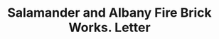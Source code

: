 ---
doi: 10.7916/D8D238Q9
date_other: '1860'
date_other_textual: 1860-1869
form: correspondence
genre:
- Letters (correspondence)
name:
- Salamander and Albany Fire Brick Works
object_in_context_url: https://biggert.cul.columbia.edu/items/view/ave_biggert_00840
subject_hierarchical_geographic:
- Albany, New York, United States
subject_name:
- Salamander and Albany Fire Brick Works
title: Salamander and Albany Fire Brick Works. Letter
sort_title: Salamander and Albany Fire Brick Works. Letter
call_number: ave_biggert_00840
coordinates:
- 42.652499999999996,-73.75722222222223
pid: ave_biggert_00840
identifiers: ave_biggert_00840
thumbnail: https://derivativo-3.library.columbia.edu/iiif/2/ldpd:345732/full/!256,256/0/native.jpg
permalink: "/items/ave_biggert_00840/"
layout: iiif-image-page
---